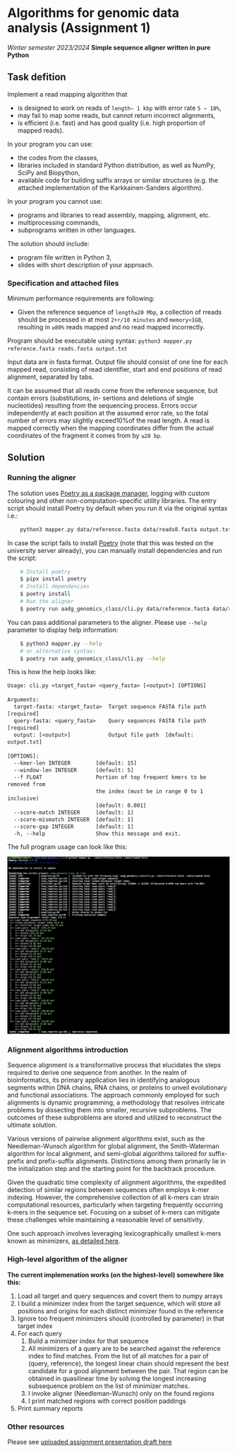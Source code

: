 # Algorithms for genomic data analysis (Assignment 1)
*Winter semester 2023/2024*
**Simple sequence aligner written in pure Python**

## Task defition

Implement a read mapping algorithm that

- is designed to work on reads of `length∼ 1 kbp` with error rate `5 − 10%`,
- may fail to map some reads, but cannot return incorrect alignments,
- is efficient (i.e. fast) and has good quality (i.e. high proportion of mapped reads).

In your program you can use:
- the codes from the classes,
- libraries included in standard Python distribution, as well as NumPy, SciPy and Biopython,
- available code for building suffix arrays or similar structures (e.g. the attached implementation of the
    Karkkainen-Sanders algorithm).

In your program you cannot use:
- programs and libraries to read assembly, mapping, alignment, etc.
- multiprocessing commands,
- subprograms written in other languages.

The solution should include:
- program file written in Python 3,
- slides with short description of your approach.

### Specification and attached files

Minimum performance requirements are following:
- Given the reference sequence of `length≤20 Mbp`, a collection
of rreads should be processed in at most `2+r/10 minutes` and `memory<1GB`, resulting
in `≥80%` reads mapped and no read mapped incorrectly.

Program should be executable using syntax:
`python3 mapper.py reference.fasta reads.fasta output.txt`

Input data are in fasta format. Output file should consist of one line for each mapped read, consisting of read
identifier, start and end positions of read alignment, separated by tabs.

It can be assumed that all reads come from the reference sequence, but contain errors (substitutions, in-
sertions and deletions of single nucleotides) resulting from the sequencing process. Errors occur independently
at each position at the assumed error rate, so the total number of errors may slightly exceed10%of the read
length. A read is mapped correctly when the mapping coordinates differ from the actual coordinates of the
fragment it comes from by `≤20 bp`.

## Solution

### Running the aligner

The solution uses [Poetry as a package manager](https://python-poetry.org/docs/), logging with custom colouring and other non-computation-specific utility libraries.
The entry script should install Poetry by default when you run it via the original syntax i.e.:
```bash
    python3 mapper.py data/reference.fasta data/reads0.fasta output.txt
```

In case the script fails to install [Poetry](https://python-poetry.org/docs/) (note that this was tested on the university server already), you can manually install dependencies and run the script:
```bash
    # Install poetry
    $ pipx install poetry
    # Install dependencies
    $ poetry install
    # Run the aligner
    $ poetry run aadg_genomics_class/cli.py data/reference.fasta data/reads0.fasta output.txt
```

You can pass additional parameters to the aligner. Please use `--help` parameter to display help information:
```bash
    $ python3 mapper.py --help
    # or alternative syntax:
    $ poetry run aadg_genomics_class/cli.py --help
```

This is how the help looks like:
```
Usage: cli.py <target_fasta> <query_fasta> [<output>] [OPTIONS]

Arguments:
  target-fasta: <target_fasta>  Target sequence FASTA file path  [required]
  query-fasta: <query_fasta>    Query sequences FASTA file path  [required]
  output: [<output>]            Output file path  [default: output.txt]

[OPTIONS]:
  --kmer-len INTEGER        [default: 15]
  --window-len INTEGER      [default: 5]
  --f FLOAT                 Portion of top frequent kmers to be removed from
                            the index (must be in range 0 to 1 inclusive)
                            [default: 0.001]
  --score-match INTEGER     [default: 1]
  --score-mismatch INTEGER  [default: 1]
  --score-gap INTEGER       [default: 1]
  -h, --help                Show this message and exit.
```

The full program usage can look like this:

![CLI usage screenshot](https://github.com/styczynski/aadg-genomics-class/blob/main/static/screen0.png?raw=true)


### Alignment algorithms introduction

Sequence alignment is a transformative process that elucidates the steps required to derive one sequence from another. In the realm of bioinformatics, its primary application lies in identifying analogous segments within DNA chains, RNA chains, or proteins to unveil evolutionary and functional associations. The approach commonly employed for such alignments is dynamic programming, a methodology that resolves intricate problems by dissecting them into smaller, recursive subproblems. The outcomes of these subproblems are stored and utilized to reconstruct the ultimate solution.

Various versions of pairwise alignment algorithms exist, such as the Needleman-Wunsch algorithm for global alignment, the Smith-Waterman algorithm for local alignment, and semi-global algorithms tailored for suffix-prefix and prefix-suffix alignments. Distinctions among them primarily lie in the initialization step and the starting point for the backtrack procedure.

Given the quadratic time complexity of alignment algorithms, the expedited detection of similar regions between sequences often employs k-mer indexing. However, the comprehensive collection of all k-mers can strain computational resources, particularly when targeting frequently occurring k-mers in the sequence set. Focusing on a subset of k-mers can mitigate these challenges while maintaining a reasonable level of sensitivity.

One such approach involves leveraging lexicographically smallest k-mers known as minimizers, [as detailed here](https://academic.oup.com/bioinformatics/article/20/18/3363/202143).

### High-level algorithm of the aligner

**The current implemenation works (on the highest-level) somewhere like this:**

1. Load all target and query sequences and covert them to numpy arrays
2. I build a minimizer index from the target sequence, which will store all positions and origins for each distinct minimizer found in the reference
3. Ignore too frequent minimizers should (controlled by parameter) in that target index
4. For each query
    1. Build a minimizer index for that sequence
    2. All minimizers of a query are to be searched against the reference index to find matches. From the list of all matches for a pair of (query, reference), the longest linear chain should represent the best candidate for a good alignment between the pair. That region can be obtained in quasilinear time by solving the longest increasing subsequence problem on the list of minimizer matches.
    3. I invoke aligner (Needleman-Wunsch) only on the found regions
    4. I print matched regions with correct position paddings
5. Print summary reports

### Other resources

Please see [uploaded assignment presentation draft here](https://github.com/styczynski/aadg-genomics-class/blob/main/static/AADG_Assignment_1.pdf)
